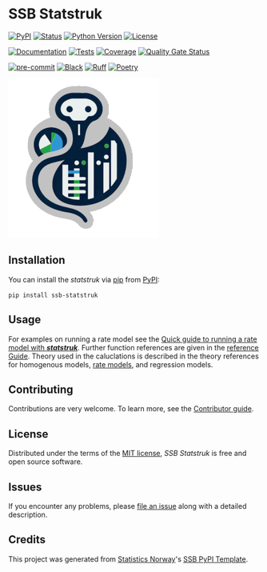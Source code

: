# SSB Statstruk

[![PyPI](https://img.shields.io/pypi/v/ssb-statstruk.svg)][pypi status]
[![Status](https://img.shields.io/pypi/status/ssb-statstruk.svg)][pypi status]
[![Python Version](https://img.shields.io/pypi/pyversions/ssb-statstruk)][pypi status]
[![License](https://img.shields.io/pypi/l/ssb-statstruk)][license]

[![Documentation](https://github.com/statisticsnorway/ssb-statstruk/actions/workflows/docs.yml/badge.svg)][documentation]
[![Tests](https://github.com/statisticsnorway/ssb-statstruk/actions/workflows/tests.yml/badge.svg)][tests]
[![Coverage](https://sonarcloud.io/api/project_badges/measure?project=statisticsnorway_ssb-statstruk&metric=coverage)][sonarcov]
[![Quality Gate Status](https://sonarcloud.io/api/project_badges/measure?project=statisticsnorway_ssb-statstruk&metric=alert_status)][sonarquality]

[![pre-commit](https://img.shields.io/badge/pre--commit-enabled-brightgreen?logo=pre-commit&logoColor=white)][pre-commit]
[![Black](https://img.shields.io/badge/code%20style-black-000000.svg)][black]
[![Ruff](https://img.shields.io/endpoint?url=https://raw.githubusercontent.com/astral-sh/ruff/main/assets/badge/v2.json)](https://github.com/astral-sh/ruff)
[![Poetry](https://img.shields.io/endpoint?url=https://python-poetry.org/badge/v0.json)][poetry]

[pypi status]: https://pypi.org/project/ssb-statstruk/
[documentation]: https://statisticsnorway.github.io/ssb-statstruk
[tests]: https://github.com/statisticsnorway/ssb-statstruk/actions?workflow=Tests

[sonarcov]: https://sonarcloud.io/summary/overall?id=statisticsnorway_ssb-statstruk
[sonarquality]: https://sonarcloud.io/summary/overall?id=statisticsnorway_ssb-statstruk
[pre-commit]: https://github.com/pre-commit/pre-commit
[black]: https://github.com/psf/black
[poetry]: https://python-poetry.org/

![statstruk logo](https://github.com/statisticsnorway/ssb-statstruk/blob/main/docs/images/statstruk.png)

## Installation

You can install the _statstruk_ via [pip] from [PyPI]:

```console
pip install ssb-statstruk
```

## Usage

For examples on running a rate model see the [Quick guide to running a rate model with **_statstruk_**](https://github.com/statisticsnorway/ssb-statstruk/blob/main/docs/guide_rate.md). Further function references are given in the [reference Guide](https://github.com/statisticsnorway/ssb-statstruk/blob/main/docs/reference.md). Theory used in the caluclations is described in the theory references for homogenous models, [rate models](https://github.com/statisticsnorway/ssb-statstruk/blob/main/docs/theory_rate.md), and regression models.

## Contributing

Contributions are very welcome.
To learn more, see the [Contributor guide](https://github.com/statisticsnorway/ssb-statstruk/blob/main/docs/contributing.md).

## License

Distributed under the terms of the [MIT license](https://github.com/statisticsnorway/ssb-statstruk/blob/main/license),
_SSB Statstruk_ is free and open source software.

## Issues

If you encounter any problems,
please [file an issue] along with a detailed description.

## Credits

This project was generated from [Statistics Norway]'s [SSB PyPI Template].

[statistics norway]: https://www.ssb.no/en
[pypi]: https://pypi.org/
[ssb pypi template]: https://github.com/statisticsnorway/ssb-pypitemplate
[file an issue]: https://github.com/statisticsnorway/ssb-statstruk/issues
[pip]: https://pip.pypa.io/

<!-- github-only -->

[license]: https://github.com/statisticsnorway/ssb-statstruk/blob/main/LICENSE
[Contributor guide]: https://github.com/statisticsnorway/ssb-statstruk/blob/main/docs/CONTRIBUTING.md
[reference guide]: https://statisticsnorway.github.io/ssb-statstruk/reference.html
